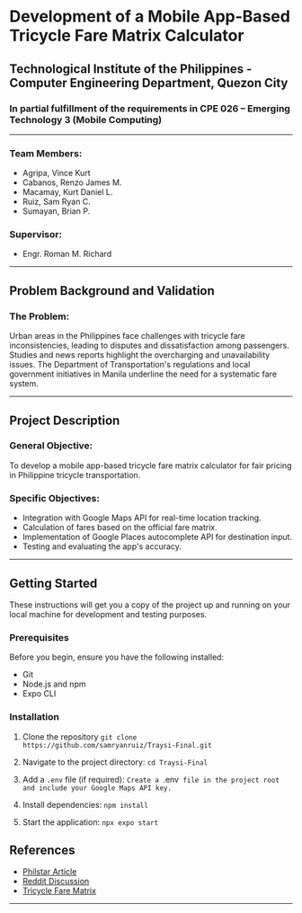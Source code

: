 # Development of a Mobile App-Based Tricycle Fare Matrix Calculator

## Technological Institute of the Philippines - Computer Engineering Department, Quezon City

### In partial fulfillment of the requirements in CPE 026 – Emerging Technology 3 (Mobile Computing)

---

### Team Members:
- Agripa, Vince Kurt
- Cabanos, Renzo James M.
- Macamay, Kurt Daniel L.
- Ruiz, Sam Ryan C.
- Sumayan, Brian P.

### Supervisor:
- Engr. Roman M. Richard

---

## Problem Background and Validation

### The Problem:
Urban areas in the Philippines face challenges with tricycle fare inconsistencies, leading to disputes and dissatisfaction among passengers. Studies and news reports highlight the overcharging and unavailability issues. The Department of Transportation's regulations and local government initiatives in Manila underline the need for a systematic fare system.

---

## Project Description

### General Objective:
To develop a mobile app-based tricycle fare matrix calculator for fair pricing in Philippine tricycle transportation.

### Specific Objectives:
- Integration with Google Maps API for real-time location tracking.
- Calculation of fares based on the official fare matrix.
- Implementation of Google Places autocomplete API for destination input.
- Testing and evaluating the app's accuracy.

---

## Getting Started

These instructions will get you a copy of the project up and running on your local machine for development and testing purposes.

### Prerequisites

Before you begin, ensure you have the following installed:
- Git
- Node.js and npm
- Expo CLI

### Installation

1. Clone the repository
   `git clone https://github.com/samryanruiz/Traysi-Final.git`

2. Navigate to the project directory:
   `cd Traysi-Final`

3. Add a `.env` file (if required):
   `Create a `.env` file in the project root and include your Google Maps API key.`

4. Install dependencies:
   `npm install`

5. Start the application:
   `npx expo start`

## References
- [Philstar Article](https://www.philstar.com/nation/2023/03/07/2249797/tricycle-drivers-asked-follow-fare-matrix)
- [Reddit Discussion](https://www.reddit.com/r/Philippines/comments/1567wov/city_tricycles_are_annoyingly_overpriced/)
- [Tricycle Fare Matrix](https://quezoncity.gov.ph/wp-content/uploads/2022/07/SP-3131-S-2022.pdf)

---
